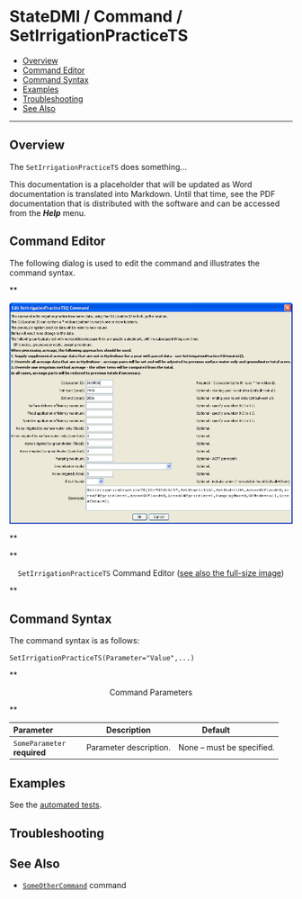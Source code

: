 # StateDMI / Command / SetIrrigationPracticeTS #

* [Overview](#overview)
* [Command Editor](#command-editor)
* [Command Syntax](#command-syntax)
* [Examples](#examples)
* [Troubleshooting](#troubleshooting)
* [See Also](#see-also)

-------------------------

## Overview ##

The `SetIrrigationPracticeTS` does something...

This documentation is a placeholder that will be updated as Word documentation is translated into Markdown.
Until that time, see the PDF documentation that is distributed with the software and can be accessed
from the ***Help*** menu.

## Command Editor ##

The following dialog is used to edit the command and illustrates the command syntax.

**<p style="text-align: center;">
![SetIrrigationPracticeTS](SetIrrigationPracticeTS.png)
</p>**

**<p style="text-align: center;">
`SetIrrigationPracticeTS` Command Editor (<a href="../SetIrrigationPracticeTS.png">see also the full-size image</a>)
</p>**

## Command Syntax ##

The command syntax is as follows:

```text
SetIrrigationPracticeTS(Parameter="Value",...)
```
**<p style="text-align: center;">
Command Parameters
</p>**

| **Parameter**&nbsp;&nbsp;&nbsp;&nbsp;&nbsp;&nbsp;&nbsp;&nbsp;&nbsp;&nbsp;&nbsp;&nbsp; | **Description** | **Default**&nbsp;&nbsp;&nbsp;&nbsp;&nbsp;&nbsp;&nbsp;&nbsp;&nbsp;&nbsp; |
| --------------|-----------------|----------------- |
|`SomeParameter`<br>**required**|Parameter description.|None – must be specified.|

## Examples ##

See the [automated tests](https://github.com/OpenCDSS/cdss-app-statedmi-test/tree/master/test/regression/commands/SetIrrigationPracticeTS).

## Troubleshooting ##

## See Also ##

* [`SomeOtherCommand`](../SomeOtherCommand/SomeOtherCommand) command
